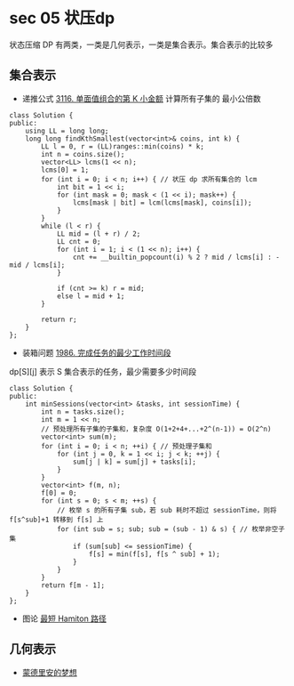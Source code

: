 # sec 05 状压dp

状态压缩 DP 有两类，一类是几何表示，一类是集合表示。集合表示的比较多

## 集合表示
* 递推公式
[3116. 单面值组合的第 K 小金额](https://leetcode.cn/problems/kth-smallest-amount-with-single-denomination-combination/description/)
计算所有子集的 最小公倍数
```
class Solution {
public:
    using LL = long long;
    long long findKthSmallest(vector<int>& coins, int k) {
        LL l = 0, r = (LL)ranges::min(coins) * k;
        int n = coins.size();
        vector<LL> lcms(1 << n);
        lcms[0] = 1;
        for (int i = 0; i < n; i++) { // 状压 dp 求所有集合的 lcm
            int bit = 1 << i;
            for (int mask = 0; mask < (1 << i); mask++) {
                lcms[mask | bit] = lcm(lcms[mask], coins[i]);
            }
        }
        while (l < r) {
            LL mid = (l + r) / 2;
            LL cnt = 0;
            for (int i = 1; i < (1 << n); i++) {
                cnt += __builtin_popcount(i) % 2 ? mid / lcms[i] : -mid / lcms[i];
            }

            if (cnt >= k) r = mid;
            else l = mid + 1;
        }

        return r;
    }
};
```

* 装箱问题
[1986. 完成任务的最少工作时间段](https://leetcode.cn/problems/minimum-number-of-work-sessions-to-finish-the-tasks/description/)

dp[S][j] 表示 S 集合表示的任务，最少需要多少时间段
```
class Solution {
public:
    int minSessions(vector<int> &tasks, int sessionTime) {
        int n = tasks.size();
        int m = 1 << n;
        // 预处理所有子集的子集和，复杂度 O(1+2+4+...+2^(n-1)) = O(2^n)
        vector<int> sum(m);
        for (int i = 0; i < n; ++i) { // 预处理子集和
            for (int j = 0, k = 1 << i; j < k; ++j) {
                sum[j | k] = sum[j] + tasks[i];
            }
        }
        vector<int> f(m, n);
        f[0] = 0;
        for (int s = 0; s < m; ++s) {
            // 枚举 s 的所有子集 sub，若 sub 耗时不超过 sessionTime，则将 f[s^sub]+1 转移到 f[s] 上
            for (int sub = s; sub; sub = (sub - 1) & s) { // 枚举非空子集
                if (sum[sub] <= sessionTime) {
                    f[s] = min(f[s], f[s ^ sub] + 1);
                }
            }
        }
        return f[m - 1];
    }
};
```
* 图论
[最短 Hamiton 路径](acwing/acwing.91.cpp)

## 几何表示
* [蒙德里安的梦想](acwing/acwing.291.cpp)
